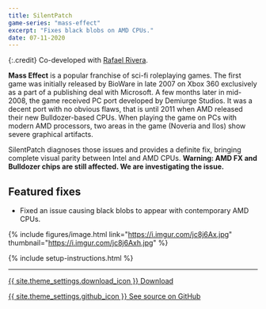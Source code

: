 ```yaml
---
title: SilentPatch
game-series: "mass-effect"
excerpt: "Fixes black blobs on AMD CPUs."
date: 07-11-2020
---
```


{:.credit}
Co-developed with [Rafael Rivera](https://withinrafael.com/).

**Mass Effect** is a popular franchise of sci-fi roleplaying games. The first game was initially released by BioWare in late 2007 on Xbox 360 exclusively as a part of a publishing deal with Microsoft.
A few months later in mid-2008, the game received PC port developed by Demiurge Studios. It was a decent port with no obvious flaws, that is until 2011 when AMD released their new Bulldozer-based CPUs.
When playing the game on PCs with modern AMD processors, two areas in the game (Noveria and Ilos) show severe graphical artifacts.

SilentPatch diagnoses those issues and provides a definite fix, bringing complete visual parity between Intel and AMD CPUs.
**Warning: AMD FX and Bulldozer chips are still affected. We are investigating the issue.**

## Featured fixes

* Fixed an issue causing black blobs to appear with contemporary AMD CPUs.

{% include figures/image.html link="https://i.imgur.com/jc8j6Ax.jpg" thumbnail="https://i.imgur.com/jc8j6Axh.jpg" %}

{% include setup-instructions.html %}

***

<a href="https://github.com/CookiePLMonster/SilentPatchME/releases/latest/download/SilentPatchME.zip" class="button">{{ site.theme_settings.download_icon }} Download</a>

<a href="https://github.com/CookiePLMonster/SilentPatchME" class="button github" target="_blank">{{ site.theme_settings.github_icon }} See source on GitHub</a>
